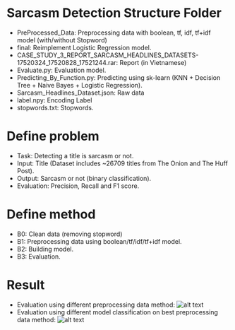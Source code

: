 # Sarcasm Detection Structure Folder
-   PreProcessed_Data: Preprocessing data with boolean, tf, idf, tf+idf model (with/without Stopword)
-   final: Reimplement Logistic Regression model.
-   CASE_STUDY_3_REPORT_SARCASM_HEADLINES_DATASETS-17520324_17520828_17521244.rar: Report (in Vietnamese)
-   Evaluate.py: Evaluation model.
-   Predicting_By_Function.py: Predicting using sk-learn (KNN + Decision Tree + Naive Bayes + Logistic Regression).
-   Sarcasm_Headlines_Dataset.json: Raw data
-   label.npy: Encoding Label
-   stopwords.txt: Stopwords.
# Define problem
- Task: Detecting a title is sarcasm or not.
- Input: Title (Dataset includes ~26709 titles from The Onion and The Huff Post).
- Output: Sarcasm or not (binary classification).
- Evaluation: Precision, Recall and F1 score.
# Define method
- B0: Clean data (removing stopword)
- B1: Preprocessing data using boolean/tf/idf/tf+idf model.
- B2: Building model.
- B3: Evaluation.
# Result
- Evaluation using different preprocessing data method:
![alt text](https://github.com/HoSyTuyen/Kaggle-Sarcasm-Detection/blob/master/Result_on_preprocessing.png)
- Evaluation using different model classification on best preprocessing data method:
![alt text](https://github.com/HoSyTuyen/Kaggle-Sarcasm-Detection/blob/master/Final_result.png)
